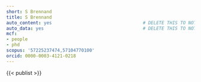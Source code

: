 ```yaml
---
short: S Brennand
title: S Brennand
auto_content: yes                                  # DELETE THIS TO NOT AUTO GENERATE CONTENT
auto_data: yes                                     # DELETE THIS TO NOT AUTO GENERATE METADATA
mcf:
- people
- phd
scopus: '57225237474,57104770100'
orcid: 0000-0003-4121-0218
---
```


{{< publist >}}
